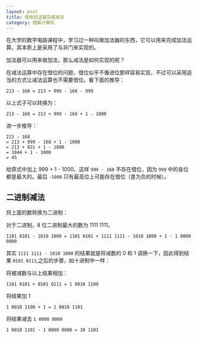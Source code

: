 ```yaml
---
layout: post
title: 使用加法器完成减法
category: 理解计算机
---
```


在大学的数字电路课程中，学习过一种叫做加法器的东西，它可以用来完成加法运算。其本质上是采用了与非门来实现的。

加法器可以用来做加法，那么减法是如何实现的呢？

在减法运算中存在借位的问题，借位似乎不像进位那样容易实现，不过可以采用适当的方式让减法运算也不需要借位。看下面的推导：

```
213 - 168 = 213 + 999 - 168 - 999
```

以上式子可以转换为：

```
213 - 168 = 213 + 999 - 168 + 1 - 1000
```

进一步推导：

```
213 - 168
= 213 + 999 - 168 + 1 - 1000 
= 213 + 831 + 1 - 1000
= 1044 + 1 - 1000
= 45
```

给原式中加上 999 + 1 - 1000，这样 `999 - 168` 不存在借位，因为 `999` 中的各位都是最大的。最后 `-1000` 只有最高位上可能存在借位（差为负的时候）。

## 二进制减法

将上面的数转换为二进制：

对于二进制，8 位二进制最大的数为 1111 1111。

```
1101 0101 - 1010 1000 = 1101 0101 + 1111 1111 - 1010 1000 + 1 - 1 0000 0000
```

其实 `1111 1111 - 1010 1000` 的结果就是将减数的 0 和 1 调换一下，因此得到结果 `0101 0111`,之后的步骤，如十进制中一样：

将被减数与以上结果相加：

```
1101 0101 + 0101 0111 = 1 0010 1100
```

将结果加 1

```
1 0010 1100 + 1 = 1 0010 1101
```

将结果减去 `1 0000 0000`

```
1 0010 1101 - 1 0000 0000 = 10 1101
```

